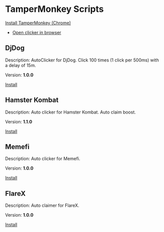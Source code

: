 # TamperMonkey Scripts

[Install TamperMonkey (Chrome)](https://chromewebstore.google.com/detail/tampermonkey/dhdgffkkebhmkfjojejmpbldmpobfkfo?hl=uk)

- [Open clicker in browser](/instruction.md)

## DjDog

Description: AutoClicker for DjDog. Click 100 times (1 click per 500ms) with a delay of 15m.

Version: **1.0.0**

[Install](https://github.com/HighError/tamper-monkey-scripts/raw/master/djdog.user.js)

## Hamster Kombat

Description: Auto clicker for Hamster Kombat. Auto claim boost.

Version: **1.1.0**

[Install](https://github.com/HighError/tamper-monkey-scripts/raw/master/hamster-kombat.user.js)

## Memefi

Description: Auto clicker for Memefi.

Version: **1.0.0**

[Install](https://github.com/HighError/tamper-monkey-scripts/raw/master/memefi.user.js)

## FlareX

Description: Auto claimer for FlareX.

Version: **1.0.0**

[Install](https://github.com/HighError/tamper-monkey-scripts/raw/master/flarex.user.js)

